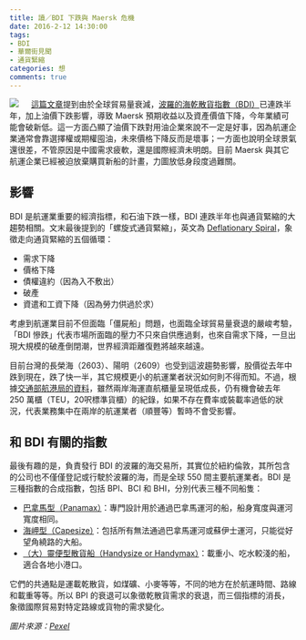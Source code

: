 ```yaml
---
title: 讀／BDI 下跌與 Maersk 危機
date: 2016-2-12 14:30:00
tags: 
- BDI
- 華爾街見聞
- 通貨緊縮
categories: 想
comments: true
---
```

![](cover.jpg)
　
[這篇文章](http://wallstreetcn.com/node/229966)提到由於全球貿易量衰減，[波羅的海乾散貨指數（BDI）](https://zh.wikipedia.org/zh-hant/%E6%B3%A2%E7%BE%85%E7%9A%84%E6%B5%B7%E4%B9%BE%E6%95%A3%E8%B2%A8%E6%8C%87%E6%95%B8)已連跌半年，加上油價下跌影響，導致 Maersk 預期收益以及資產價值下降，今年業績可能會破新低。這一方面凸顯了油價下跌對用油企業來說不一定是好事，因為航運企業通常會靠選擇權或期權囤油，未來價格下降反而是壞事；一方面也說明全球景氣還很差，不管原因是中國需求疲軟，還是國際經濟未明朗。目前 Maersk 與其它航運企業已經被迫放棄購買新船的計畫，力圖放低身段度過難關。<!--more-->

## 影響
BDI 是航運業重要的經濟指標，和石油下跌一樣，BDI 連跌半年也與通貨緊縮的大趨勢相關。文末最後提到的「螺旋式通貨緊縮」，英文為 [Deflationary Spiral](https://en.wikipedia.org/wiki/Deflation)，象徵走向通貨緊縮的五個循環：
　
* 需求下降
* 價格下降
* 債權違約（因為入不敷出）
* 破產
* 資遣和工資下降（因為勞力供過於求）

考慮到航運業目前不但面臨「僵屍船」問題，也面臨全球貿易量衰退的嚴峻考驗，「BDI 慘跌」代表市場所面臨的壓力不只來自供應過剩，也來自需求下降，一旦出現大規模的破產倒閉潮，世界經濟距離復甦將越來越遠。

目前台灣的長榮海（2603）、陽明（2609）也受到這波趨勢影響，股價從去年中跌到現在，跌了快一半，其它規模更小的航運業者狀況如何則不得而知。不過，根據[交通部航港局的資料](http://www.mtnet.gov.tw/MTNet/news/Detail.aspx?newsid=1016838&harbor=%E4%B8%AD%E8%8F%AF%E6%97%A5%E5%A0%B1)，雖然兩岸海運直航櫃量呈現低成長，仍有機會破去年 250 萬櫃（TEU，20呎標準貨櫃）的紀錄，如果不存在費率或裝載率過低的狀況，代表業務集中在兩岸的航運業者（順豐等）暫時不會受影響。

## 和 BDI 有關的指數
最後有趣的是，負責發行 BDI 的波羅的海交易所，其實位於紐約倫敦，其所包含的公司也不僅僅登記或行駛於波羅的海，而是全球 550 間主要航運業者。BDI 是三種指數的合成指數，包括 BPI、BCI 和 BHI，分別代表三種不同船隻：
　
* [巴拿馬型（Panamax）](https://en.wikipedia.org/wiki/Panamax)：專門設計用於通過巴拿馬運河的船，船身寬度與運河寬度相同。
* [海岬型（Capesize）](https://en.wikipedia.org/wiki/Capesize)：包括所有無法通過巴拿馬運河或蘇伊士運河，只能從好望角繞路的大船。
* [（大）靈便型散貨船（Handysize or Handymax）](https://en.wikipedia.org/wiki/Handymax)：載重小、吃水較淺的船，適合各地小港口。

它們的共通點是運載乾散貨，如煤礦、小麥等等，不同的地方在於航運時間、路線和載重等等。所以 BPI 的衰退可以象徵乾散貨需求的衰退，而三個指標的消長，象徵國際貿易對特定路線或貨物的需求變化。

*圖片來源：[Pexel](https://www.pexels.com/)*
